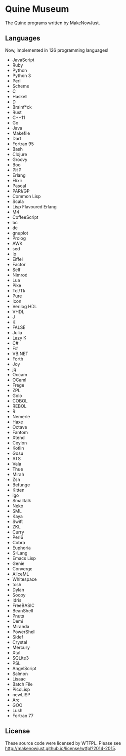 Quine Museum
===

The Quine programs written by MakeNowJust.

Languages
---

Now, implemented in 126 programming languages!

  - JavaScript
  - Ruby
  - Python
  - Python 3
  - Perl
  - Scheme
  - C
  - Haskell
  - D
  - Brainf\*ck
  - Rust
  - C++11
  - Go
  - Java
  - Makefile
  - Dart
  - Fortran 95
  - Bash
  - Clojure
  - Groovy
  - Boo
  - PHP
  - Erlang
  - Elixir
  - Pascal
  - PARI/GP
  - Common Lisp
  - Scala
  - Lisp Flavoured Erlang
  - M4
  - CoffeeScript
  - bc
  - dc
  - gnuplot
  - Prolog
  - AWK
  - sed
  - Io
  - Eiffel
  - Factor
  - Self
  - Nimrod
  - Lua
  - Pike
  - Tcl/Tk
  - Pure
  - Icon
  - Verilog HDL
  - VHDL
  - J
  - K
  - FALSE
  - Julia
  - Lazy K
  - C#
  - F#
  - VB.NET
  - Forth
  - Joy
  - jq
  - Occam
  - OCaml
  - Frege
  - ZPL
  - Golo
  - COBOL
  - REBOL
  - R
  - Nemerle
  - Haxe
  - Octave
  - Fantom
  - Xtend
  - Ceylon
  - Kotlin
  - Gosu
  - ATS
  - Vala
  - Thue
  - Mirah
  - Zsh
  - Befunge
  - Kitten
  - igo
  - Smalltalk
  - Neko
  - SML
  - Kaya
  - Swift
  - ZKL
  - Curry
  - Perl6
  - Cobra
  - Euphoria
  - S-Lang
  - Emacs Lisp
  - Genie
  - Converge
  - AliceML
  - Whitespace
  - tcsh
  - Dylan
  - Soopy
  - Idris
  - FreeBASIC
  - BeanShell
  - Pnuts
  - Demi
  - Miranda
  - PowerShell
  - Sidef
  - Crystal
  - Mercury
  - Xtal
  - SQLite3
  - PSL
  - AngelScript
  - Salmon
  - Lisaac
  - Batch File
  - PicoLisp
  - newLISP
  - Arc
  - GOO
  - Lush
  - Fortran 77

License
---

These source code were licensed by WTFPL. Please see <http://makenowjust.github.io/license/wtfpl?2014-2015>.
